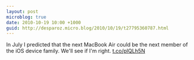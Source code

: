 ```yaml
---
layout: post
microblog: true
date: 2010-10-19 10:00 +1000
guid: http://desparoz.micro.blog/2010/10/19/t27795360787.html
---
```

In July I predicted that the next MacBook Air could be the next member of the iOS device family. We'll see if I'm right. [t.co/plQLh5N](http://t.co/plQLh5N)
